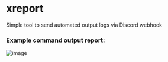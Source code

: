 # xreport
Simple tool to send automated output logs via Discord webhook
### Example command output report:
![image](https://github.com/GNU-Szmelc/xreport/assets/95081005/c39f43d7-7a7b-45ff-a921-4b868c454bdb)
